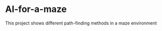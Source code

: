 AI-for-a-maze
=============

This project shows different path-finding methods in a maze environment

